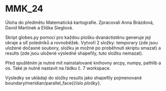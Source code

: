 # MMK_24
Úloha do předmětu Matematická kartografie. Zpracovali Anna Brázdová, David Martínek a Eliška Sieglová.

Skript globes.py pomocí pro každou plošku dvanáctistěnu generuje její okraje a síť poledníků a rovnoběžek. Vytvoří 2 složky: temporary (zde jsou uložené dočasné soubory, složku je možné po proběhnutí skriptu smazat) a results (zde jsou uložené výsledné shapefily, tuto složku nemazat).

Před spuštěním je nutné mít nainstalované knihovny arcpy, numpy, pathlib a os. Také je nutné nastavit na řádku č. 7 workspace.

Výsledky se ukládají do složky results jako shapefily pojmenované boundary/meridian/parallel_face{_číslo plošky_}. 
